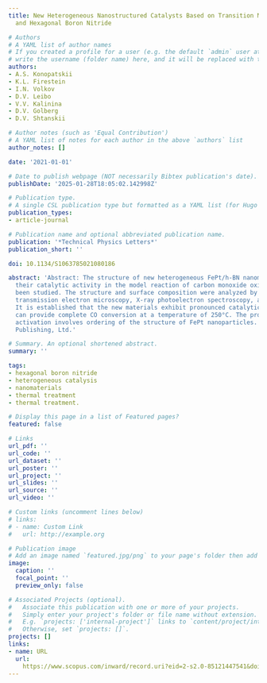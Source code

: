 ```yaml
---
title: New Heterogeneous Nanostructured Catalysts Based on Transition Metal Nanoparticles
  and Hexagonal Boron Nitride

# Authors
# A YAML list of author names
# If you created a profile for a user (e.g. the default `admin` user at `content/authors/admin/`), 
# write the username (folder name) here, and it will be replaced with their full name and linked to their profile.
authors:
- A.S. Konopatskii
- K.L. Firestein
- I.N. Volkov
- D.V. Leibo
- V.V. Kalinina
- D.V. Golberg
- D.V. Shtanskii

# Author notes (such as 'Equal Contribution')
# A YAML list of notes for each author in the above `authors` list
author_notes: []

date: '2021-01-01'

# Date to publish webpage (NOT necessarily Bibtex publication's date).
publishDate: '2025-01-28T18:05:02.142998Z'

# Publication type.
# A single CSL publication type but formatted as a YAML list (for Hugo requirements).
publication_types:
- article-journal

# Publication name and optional abbreviated publication name.
publication: '*Technical Physics Letters*'
publication_short: ''

doi: 10.1134/S1063785021080186

abstract: 'Abstract: The structure of new heterogeneous FePt/h-BN nanomaterials and
  their catalytic activity in the model reaction of carbon monoxide oxidation have
  been studied. The structure and surface composition were analyzed by methods of
  transmission electron microscopy, X-ray photoelectron spectroscopy, and X-ray diffraction.
  It is established that the new materials exhibit pronounced catalytic activity and
  can provide complete CO conversion at a temperature of 250°C. The process of thermal
  activation involves ordering of the structure of FePt nanoparticles. © 2021, Pleiades
  Publishing, Ltd.'

# Summary. An optional shortened abstract.
summary: ''

tags:
- hexagonal boron nitride
- heterogeneous catalysis
- nanomaterials
- thermal treatment
- thermal treatment.

# Display this page in a list of Featured pages?
featured: false

# Links
url_pdf: ''
url_code: ''
url_dataset: ''
url_poster: ''
url_project: ''
url_slides: ''
url_source: ''
url_video: ''

# Custom links (uncomment lines below)
# links:
# - name: Custom Link
#   url: http://example.org

# Publication image
# Add an image named `featured.jpg/png` to your page's folder then add a caption below.
image:
  caption: ''
  focal_point: ''
  preview_only: false

# Associated Projects (optional).
#   Associate this publication with one or more of your projects.
#   Simply enter your project's folder or file name without extension.
#   E.g. `projects: ['internal-project']` links to `content/project/internal-project/index.md`.
#   Otherwise, set `projects: []`.
projects: []
links:
- name: URL
  url: 
    https://www.scopus.com/inward/record.uri?eid=2-s2.0-85121447541&doi=10.1134%2fS1063785021080186&partnerID=40&md5=0993ea13f4b976cddd7b07bc4aa5d9bd
---
```

